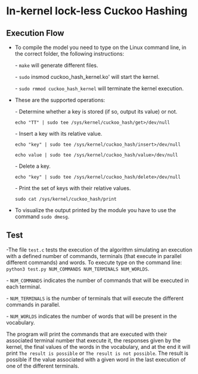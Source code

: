 # In-kernel lock-less Cuckoo Hashing
 
## Execution Flow

- To compile the model you need to type on the Linux command line, in the correct folder, the following instructions:

   \- `make` will generate different files.

   \- `sudo` insmod cuckoo_hash_kernel.ko' will start the kernel.

  \- `sudo rmmod cuckoo_hash_kernel` will terminate the kernel execution.

- These are the supported operations:

   \- Determine whether a key is stored (if so, output its value) or not.

   `echo "TT" | sudo tee /sys/kernel/cuckoo_hash/get>/dev/null`

   \- Insert a key with its relative value.

   `echo "key" | sudo tee /sys/kernel/cuckoo_hash/insert>/dev/null`

   `echo value | sudo tee /sys/kernel/cuckoo_hash/value>/dev/null`

   \- Delete a key.

   `echo "key" | sudo tee /sys/kernel/cuckoo_hash/delete>/dev/null`

   \- Print the set of keys with their relative values.

   `sudo cat /sys/kernel/cuckoo_hash/print`

- To visualize the output printed by the module you have to use the command `sudo dmesg`.

## Test

-The file `test.c` tests the execution of the algorithm simulating an execution with a defined number of commands, terminals (that execute in parallel different commands) and words.
To execute type on the command line: `python3 test.py NUM_COMMANDS NUM_TERMINALS NUM_WORLDS`.

 \- `NUM_COMMANDS` indicates the number of commands that will be executed in each terminal.
 
 \- `NUM_TERMINALS` is the number of terminals that will execute the different commands in parallel.
 
 \- `NUM_WORLDS` indicates the number of words that will be present in the vocabulary.

 The program will print the commands that are executed with their associated terminal number that execute it, the responses given by the kernel, the final values of the words in the vocabulary, and at the end it will print `The result is possible` or `The result is not possible`. The result is possible if the value associated with a given word in the last execution of one of the different terminals.
